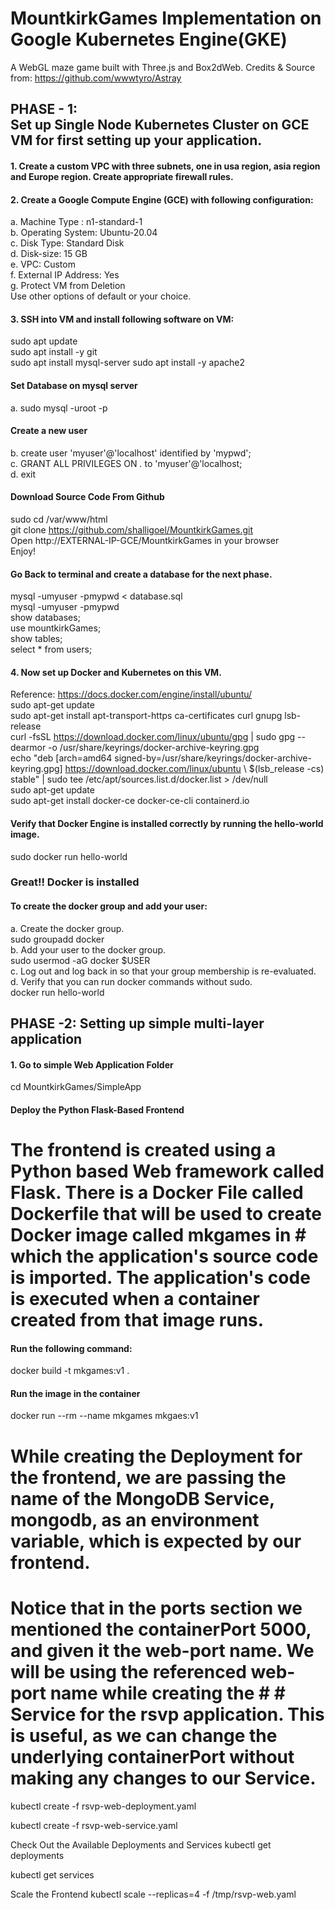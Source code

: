 # MountkirkGames Implementation on Google Kubernetes Engine(GKE) 
A WebGL maze game built with Three.js and Box2dWeb. 
Credits & Source from: https://github.com/wwwtyro/Astray

## PHASE - 1:<br> Set up Single Node Kubernetes Cluster on GCE VM for first setting up your application.
#### 1. Create a custom VPC with three subnets, one in usa region, asia region and Europe region. Create appropriate firewall rules.
#### 2. Create a Google Compute Engine (GCE) with following configuration:
a. Machine Type : n1-standard-1 <br>
b. Operating System: Ubuntu-20.04 <br>
c. Disk Type: Standard Disk <br>
d. Disk-size: 15 GB <br>
e. VPC: Custom <br>
f. External IP Address: Yes <br>
g. Protect VM from Deletion <br>
Use other options of default or your choice.
#### 3. SSH into VM and install following software on VM: <br>
sudo apt update <br/>
sudo apt install -y git <br/>
sudo apt install mysql-server
sudo apt install -y apache2
#### Set Database on mysql server
a. sudo mysql -uroot -p 
#### Create a new user
b. create user 'myuser'@'localhost' identified by 'mypwd';<br>
c. GRANT ALL PRIVILEGES ON *.* to 'myuser'@'localhost;<br>
d. exit
#### Download Source Code From Github
sudo cd /var/www/html <br/>
git clone https://github.com/shalligoel/MountkirkGames.git <br>
Open http://EXTERNAL-IP-GCE/MountkirkGames in your browser <br>
Enjoy!<br>
#### Go Back to terminal and create a database for the next phase.<br>
mysql -umyuser -pmypwd < database.sql<br>
mysql -umyuser -pmypwd<br>
show databases;<br>
use mountkirkGames;<br>
show tables;<br>
select * from users;
#### 4. Now set up Docker and Kubernetes on this VM.
Reference: https://docs.docker.com/engine/install/ubuntu/<br>
sudo apt-get update<br>
sudo apt-get install apt-transport-https ca-certificates curl gnupg lsb-release<br>
curl -fsSL https://download.docker.com/linux/ubuntu/gpg | sudo gpg --dearmor -o /usr/share/keyrings/docker-archive-keyring.gpg<br>
echo "deb [arch=amd64 signed-by=/usr/share/keyrings/docker-archive-keyring.gpg] https://download.docker.com/linux/ubuntu \\
$(lsb_release -cs) stable" | sudo tee /etc/apt/sources.list.d/docker.list > /dev/null<br>
sudo apt-get update<br>
sudo apt-get install docker-ce docker-ce-cli containerd.io<br>
#### Verify that Docker Engine is installed correctly by running the hello-world image.
sudo docker run hello-world
### Great!! Docker is installed
#### To create the docker group and add your user:
a. Create the docker group.<br>
 sudo groupadd docker<br>
b. Add your user to the docker group.<br>
sudo usermod -aG docker $USER<br>
c. Log out and log back in so that your group membership is re-evaluated.<br>
d. Verify that you can run docker commands without sudo.<br>
docker run hello-world
## PHASE -2: Setting up simple multi-layer application

#### 1. Go to simple Web Application Folder<br>
cd MountkirkGames/SimpleApp<br>
#### Deploy the Python Flask-Based Frontend<br>
# The frontend is created using a Python based Web framework called Flask. There is a Docker File called Dockerfile that will be used to create Docker image called mkgames in # which the application's source code is imported. The application's code is executed when a container created from that image runs.<br>
#### Run the following command:
docker build -t mkgames:v1 .
#### Run the image in the container
docker run --rm --name mkgames mkgaes:v1


# While creating the Deployment for the frontend, we are passing the name of the MongoDB Service, mongodb, as an environment variable, which is expected by our frontend.
# Notice that in the ports section we mentioned the containerPort 5000, and given it the web-port name. We will be using the referenced web-port name while creating the # # Service for the rsvp application. This is useful, as we can change the underlying containerPort without making any changes to our Service.

kubectl create -f rsvp-web-deployment.yaml

kubectl create -f rsvp-web-service.yaml

Check Out the Available Deployments and Services
kubectl get deployments

kubectl get services

Scale the Frontend
kubectl scale --replicas=4 -f /tmp/rsvp-web.yaml

